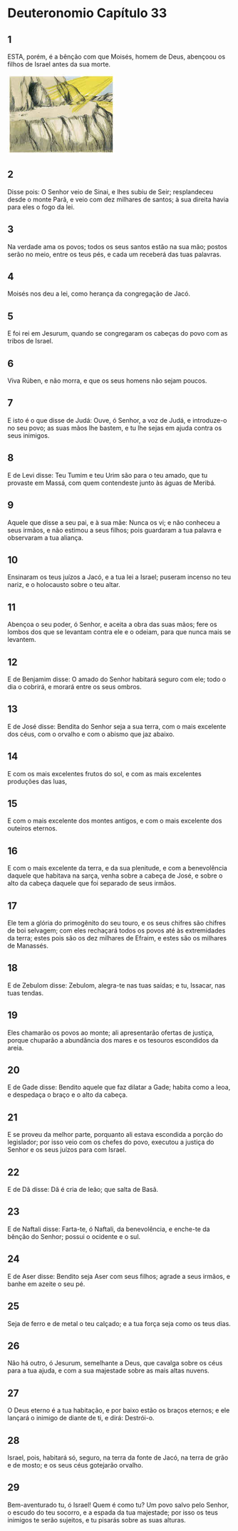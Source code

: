 # Deuteronomio Capítulo 33

## 1
ESTA, porém, é a bênção com que Moisés, homem de Deus, abençoou os filhos de Israel antes da sua morte.

![](../.img/Dt/33/1-0.jpg)

## 2
Disse pois: O Senhor veio de Sinai, e lhes subiu de Seir; resplandeceu desde o monte Parã, e veio com dez milhares de santos; à sua direita havia para eles o fogo da lei.

## 3
Na verdade ama os povos; todos os seus santos estão na sua mão; postos serão no meio, entre os teus pés, e cada um receberá das tuas palavras.

## 4
Moisés nos deu a lei, como herança da congregação de Jacó.

## 5
E foi rei em Jesurum, quando se congregaram os cabeças do povo com as tribos de Israel.

## 6
Viva Rúben, e não morra, e que os seus homens não sejam poucos.

## 7
E isto é o que disse de Judá: Ouve, ó Senhor, a voz de Judá, e introduze-o no seu povo; as suas mãos lhe bastem, e tu lhe sejas em ajuda contra os seus inimigos.

## 8
E de Levi disse: Teu Tumim e teu Urim são para o teu amado, que tu provaste em Massá, com quem contendeste junto às águas de Meribá.

## 9
Aquele que disse a seu pai, e à sua mãe: Nunca os vi; e não conheceu a seus irmãos, e não estimou a seus filhos; pois guardaram a tua palavra e observaram a tua aliança.

## 10
Ensinaram os teus juízos a Jacó, e a tua lei a Israel; puseram incenso no teu nariz, e o holocausto sobre o teu altar.

## 11
Abençoa o seu poder, ó Senhor, e aceita a obra das suas mãos; fere os lombos dos que se levantam contra ele e o odeiam, para que nunca mais se levantem.

## 12
E de Benjamim disse: O amado do Senhor habitará seguro com ele; todo o dia o cobrirá, e morará entre os seus ombros.

## 13
E de José disse: Bendita do Senhor seja a sua terra, com o mais excelente dos céus, com o orvalho e com o abismo que jaz abaixo.

## 14
E com os mais excelentes frutos do sol, e com as mais excelentes produções das luas,

## 15
E com o mais excelente dos montes antigos, e com o mais excelente dos outeiros eternos.

## 16
E com o mais excelente da terra, e da sua plenitude, e com a benevolência daquele que habitava na sarça, venha sobre a cabeça de José, e sobre o alto da cabeça daquele que foi separado de seus irmãos.

## 17
Ele tem a glória do primogênito do seu touro, e os seus chifres são chifres de boi selvagem; com eles rechaçará todos os povos até às extremidades da terra; estes pois são os dez milhares de Efraim, e estes são os milhares de Manassés.

## 18
E de Zebulom disse: Zebulom, alegra-te nas tuas saídas; e tu, Issacar, nas tuas tendas.

## 19
Eles chamarão os povos ao monte; ali apresentarão ofertas de justiça, porque chuparão a abundância dos mares e os tesouros escondidos da areia.

## 20
E de Gade disse: Bendito aquele que faz dilatar a Gade; habita como a leoa, e despedaça o braço e o alto da cabeça.

## 21
E se proveu da melhor parte, porquanto ali estava escondida a porção do legislador; por isso veio com os chefes do povo, executou a justiça do Senhor e os seus juízos para com Israel.

## 22
E de Dã disse: Dã é cria de leão; que salta de Basã.

## 23
E de Naftali disse: Farta-te, ó Naftali, da benevolência, e enche-te da bênção do Senhor; possui o ocidente e o sul.

## 24
E de Aser disse: Bendito seja Aser com seus filhos; agrade a seus irmãos, e banhe em azeite o seu pé.

## 25
Seja de ferro e de metal o teu calçado; e a tua força seja como os teus dias.

## 26
Não há outro, ó Jesurum, semelhante a Deus, que cavalga sobre os céus para a tua ajuda, e com a sua majestade sobre as mais altas nuvens.

## 27
O Deus eterno é a tua habitação, e por baixo estão os braços eternos; e ele lançará o inimigo de diante de ti, e dirá: Destrói-o.

## 28
Israel, pois, habitará só, seguro, na terra da fonte de Jacó, na terra de grão e de mosto; e os seus céus gotejarão orvalho.

## 29
Bem-aventurado tu, ó Israel! Quem é como tu? Um povo salvo pelo Senhor, o escudo do teu socorro, e a espada da tua majestade; por isso os teus inimigos te serão sujeitos, e tu pisarás sobre as suas alturas.

